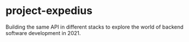# project-expedius
Building the same API in different stacks to explore the world of backend software development in 2021.
